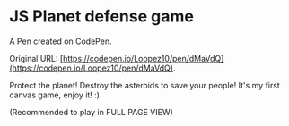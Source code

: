 # JS Planet defense game

A Pen created on CodePen.

Original URL: [https://codepen.io/Loopez10/pen/dMaVdQ](https://codepen.io/Loopez10/pen/dMaVdQ).

Protect the planet! Destroy the asteroids to save your people! 
It's my first canvas game, enjoy it! :)

(Recommended to play in FULL PAGE VIEW)